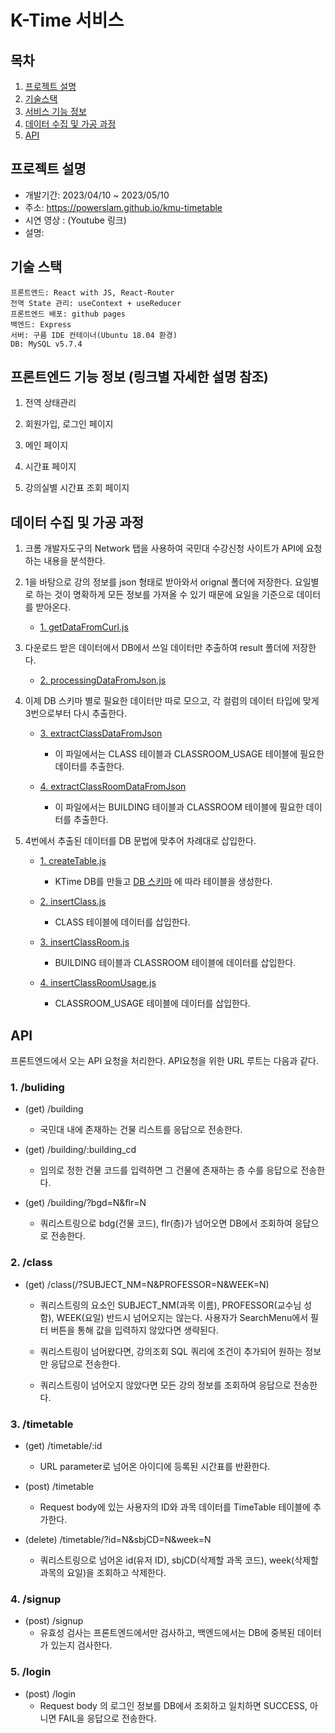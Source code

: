 # K-Time 서비스


## 목차
1. [프로젝트 설명](##-프로젝트-설명)
2. [기술스택](##-기술스택)
3. [서비스 기능 정보](##-서비스-기능-정보)
4. [데이터 수집 및 가공 과정](##-데이터-수집-및-가공-과정)
5. [API](##-API)


## 프로젝트 설명
- 개발기간: 2023/04/10 ~ 2023/05/10
- 주소: https://powerslam.github.io/kmu-timetable
- 시연 영상 : (Youtube 링크)
- 설명: 


## 기술 스택
```
프론트엔드: React with JS, React-Router
전역 State 관리: useContext + useReducer
프론트엔드 배포: github pages
백엔드: Express
서버: 구름 IDE 컨테이너(Ubuntu 18.04 환경)
DB: MySQL v5.7.4
```


## 프론트엔드 기능 정보 (링크별 자세한 설명 참조)
1. 전역 상태관리

2. 회원가입, 로그인 페이지

3. 메인 페이지

4. 시간표 페이지

5. 강의실별 시간표 조회 페이지


## 데이터 수집 및 가공 과정
1. 크롬 개발자도구의 Network 탭을 사용하여 국민대 수강신청 사이트가 API에 요청하는 내용을 분석한다.

2. 1을 바탕으로 강의 정보를 json 형태로 받아와서 orignal 폴더에 저장한다. 요일별로 하는 것이 명확하게 모든 정보를 가져올 수 있기 때문에 요일을 기준으로 데이터를 받아온다.
    - [1. getDataFromCurl.js](https://github.com/powerslam/kmu-timetable/blob/master/back/ProcessData/1.%20getDataFromCurl.js)

3. 다운로드 받은 데이터에서 DB에서 쓰일 데이터만 추출하여 result 폴더에 저장한다.
    - [2. processingDataFromJson.js](https://github.com/powerslam/kmu-timetable/blob/master/back/ProcessData/2.%20processingDataFromJson.js)

4. 이제 DB 스키마 별로 필요한 데이터만 따로 모으고, 각 컬럼의 데이터 타입에 맞게 3번으로부터 다시 추출한다.
    - [3. extractClassDataFromJson](https://github.com/powerslam/kmu-timetable/blob/master/back/ProcessData/2.%20processingDataFromJson.js)
      - 이 파일에서는 CLASS 테이블과 CLASSROOM_USAGE 테이블에 필요한 데이터를 추출한다.

    - [4. extractClassRoomDataFromJson](https://github.com/powerslam/kmu-timetable/blob/master/back/ProcessData/4.%20extractClassRoomDataFromJson.js)
      - 이 파일에서는 BUILDING 테이블과 CLASSROOM 테이블에 필요한 데이터를 추출한다.

5. 4번에서 추출된 데이터를 DB 문법에 맞추어 차례대로 삽입한다.
    - [1. createTable.js](https://github.com/powerslam/kmu-timetable/blob/master/back/DB/1.%20createTable.js)
      - KTime DB를 만들고 [DB 스키마](https://github.com/powerslam/kmu-timetable/blob/master/back/DB/kmu-timtable.sql) 에 따라 테이블을 생성한다.
    
    - [2. insertClass.js](https://github.com/powerslam/kmu-timetable/blob/master/back/DB/1.%20createTable.js)
      - CLASS 테이블에 데이터를 삽입한다.
    
    - [3. insertClassRoom.js](https://github.com/powerslam/kmu-timetable/blob/master/back/DB/3.%20insertClassRoom.js)
      - BUILDING 테이블과 CLASSROOM 테이블에 데이터를 삽입한다.
    
    - [4. insertClassRoomUsage.js](https://github.com/powerslam/kmu-timetable/blob/master/back/DB/3.%20insertClassRoom.js)
      - CLASSROOM_USAGE 테이블에 데이터를 삽입한다.

## API
프론트엔드에서 오는 API 요청을 처리한다. API요청을 위한 URL 루트는 다음과 같다.

### 1. /buliding
- (get) /building
  - 국민대 내에 존재하는 건물 리스트를 응답으로 전송한다.

- (get) /building/:building_cd
  - 임의로 정한 건물 코드를 입력하면 그 건물에 존재하는 층 수를 응답으로 전송한다.

- (get) /building/?bgd=N&flr=N
  - 쿼리스트링으로 bdg(건물 코드), flr(층)가 넘어오면 DB에서 조회하여 응답으로 전송한다.

### 2. /class
- (get) /class(/?SUBJECT_NM=N&PROFESSOR=N&WEEK=N)
  - 쿼리스트링의 요소인 SUBJECT_NM(과목 이름), PROFESSOR(교수님 성함), WEEK(요일) 반드시 넘어오지는 않는다. 사용자가 SearchMenu에서 필터 버튼을 통해 값을 입력하지 않았다면 생략된다. 
  
  - 쿼리스트링이 넘어왔다면, 강의조회 SQL 쿼리에 조건이 추가되어 원하는 정보만 응답으로 전송한다. 
  
  - 쿼리스트링이 넘어오지 않았다면 모든 강의 정보를 조회하여 응답으로 전송한다.

### 3. /timetable
- (get) /timetable/:id
  - URL parameter로 넘어온 아이디에 등록된 시간표를 반환한다.
 
- (post) /timetable
  - Request body에 있는 사용자의 ID와 과목 데이터를 TimeTable 테이블에 추가한다.
   
- (delete) /timetable/?id=N&sbjCD=N&week=N
  - 쿼리스트링으로 넘어온 id(유저 ID), sbjCD(삭제할 과목 코드), week(삭제할 과목의 요일)을 조회하고 삭제한다.

### 4. /signup
- (post) /signup
  - 유효성 검사는 프론트엔드에서만 검사하고, 백엔드에서는 DB에 중복된 데이터가 있는지 검사한다.

### 5. /login
- (post) /login
  - Request body 의 로그인 정보를 DB에서 조회하고 일치하면 SUCCESS, 아니면 FAIL을 응답으로 전송한다.

